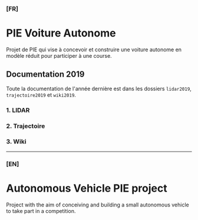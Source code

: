 ### **[FR]** 
# PIE Voiture Autonome

Projet de PIE qui vise à concevoir et construire une voiture autonome en modèle réduit pour participer à une course.

## Documentation 2019
Toute la documentation de l'année dernière est dans les dossiers `lidar2019`, `trajectoire2019` et `wiki2019`.

### 1. LIDAR



### 2. Trajectoire

### 3. Wiki

------------

### **[EN]** 
# Autonomous Vehicle PIE project

Project with the aim of conceiving and building a small autonomous vehicle to take part in a competition.
